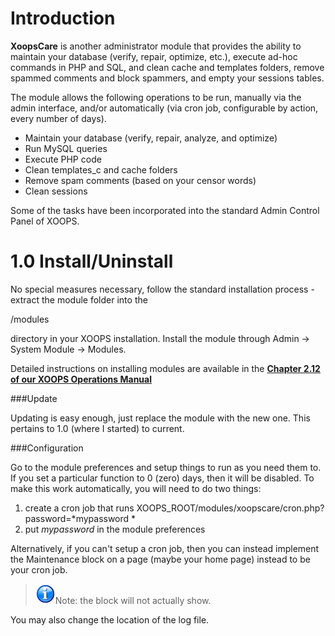 # Introduction

**XoopsCare** is another administrator module that provides the ability to maintain your database (verify, repair, optimize, etc.), execute ad-hoc commands in PHP and SQL, and clean cache and templates folders, remove spammed comments and block spammers, and empty your sessions tables.

The module allows the following operations to be run, manually via the admin interface, and/or automatically (via cron job, configurable by action, every number of days).
* Maintain your database (verify, repair, analyze, and optimize)
* Run MySQL queries
* Execute PHP code
* Clean templates_c and cache folders
* Remove spam comments (based on your censor words)
* Clean sessions

Some of the tasks have been incorporated into the standard Admin Control Panel of XOOPS.

# 1.0 Install/Uninstall

No special measures necessary, follow the standard installation process - extract the module folder into the 

/modules 

directory in your XOOPS installation. Install the module through Admin -> System Module -> Modules.

Detailed instructions on installing modules are available in the [**Chapter 2.12 of our XOOPS Operations Manual**](https://www.gitbook.com/book/xoops/xoops-operations-guide/)

###Update

Updating is easy enough, just replace the module with the new one. This pertains to 1.0 (where I started) to current.

###Configuration

Go to the module preferences and setup things to run as you need them to. If you set a particular function to 0 (zero) days, then it will be disabled. To make this work automatically, you will need to do two things:

1. create a cron job that runs XOOPS_ROOT/modules/xoopscare/cron.php?password=*mypassword *
2. put *mypassword* in the module preferences

Alternatively, if you can't setup a cron job, then you can instead implement the Maintenance block on a page (maybe your home page) instead to be your cron job. 
>![](../assets/info/info.png)Note: the block will not actually show.

You may also change the location of the log file.

